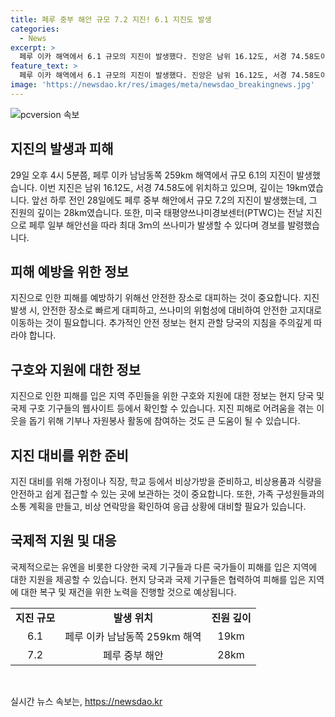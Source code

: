 ```yaml
---
title: 페루 중부 해안 규모 7.2 지진! 6.1 지진도 발생
categories:
  - News
excerpt: >
  페루 이카 해역에서 6.1 규모의 지진이 발생했다. 진앙은 남위 16.12도, 서경 74.58도이며 발생 깊이는 19km이다. 이전날에도 중부 해안에서 7.2 지진이 있었는데, 해일 우려로 경보가 발령됐다.
feature_text: >
  페루 이카 해역에서 6.1 규모의 지진이 발생했다. 진앙은 남위 16.12도, 서경 74.58도이며 발생 깊이는 19km이다. 이전날에도 중부 해안에서 7.2 지진이 있었는데, 해일 우려로 경보가 발령됐다.
image: 'https://newsdao.kr/res/images/meta/newsdao_breakingnews.jpg'
---
```


<p><img src="https://newsdao.kr/res/images/meta/newsdao_breakingnews.jpg" alt="pcversion 속보" /></p>

<h2 data-ke-size="size26">지진의 발생과 피해</h2>

<p data-ke-size="size16">29일 오후 4시 5분쯤, 페루 이카 남남동쪽 259km 해역에서 규모 6.1의 지진이 발생했습니다. 이번 지진은 남위 16.12도, 서경 74.58도에 위치하고 있으며, 깊이는 19km였습니다. 앞선 하루 전인 28일에도 페루 중부 해안에서 규모 7.2의 지진이 발생했는데, 그 진원의 깊이는 28km였습니다. 또한, 미국 태평양쓰나미경보센터(PTWC)는 전날 지진으로 페루 일부 해안선을 따라 최대 3ｍ의 쓰나미가 발생할 수 있다며 경보를 발령했습니다.</p>

<h2 data-ke-size="size26">피해 예방을 위한 정보</h2>

<p data-ke-size="size16">지진으로 인한 피해를 예방하기 위해선 안전한 장소로 대피하는 것이 중요합니다. 지진 발생 시, 안전한 장소로 빠르게 대피하고, 쓰나미의 위험성에 대비하여 안전한 고지대로 이동하는 것이 필요합니다. 추가적인 안전 정보는 현지 관할 당국의 지침을 주의깊게 따라야 합니다.</p>

<h2 data-ke-size="size26">구호와 지원에 대한 정보</h2>

<p data-ke-size="size16">지진으로 인한 피해를 입은 지역 주민들을 위한 구호와 지원에 대한 정보는 현지 당국 및 국제 구호 기구들의 웹사이트 등에서 확인할 수 있습니다. 지진 피해로 어려움을 겪는 이웃을 돕기 위해 기부나 자원봉사 활동에 참여하는 것도 큰 도움이 될 수 있습니다.</p>

<h2 data-ke-size="size26">지진 대비를 위한 준비</h2>

<p data-ke-size="size16">지진 대비를 위해 가정이나 직장, 학교 등에서 비상가방을 준비하고, 비상용품과 식량을 안전하고 쉽게 접근할 수 있는 곳에 보관하는 것이 중요합니다. 또한, 가족 구성원들과의 소통 계획을 만들고, 비상 연락망을 확인하여 응급 상황에 대비할 필요가 있습니다.</p>

<h2 data-ke-size="size26">국제적 지원 및 대응</h2>

<p data-ke-size="size16">국제적으로는 유엔을 비롯한 다양한 국제 기구들과 다른 국가들이 피해를 입은 지역에 대한 지원을 제공할 수 있습니다. 현지 당국과 국제 기구들은 협력하여 피해를 입은 지역에 대한 복구 및 재건을 위한 노력을 진행할 것으로 예상됩니다.</p>

<table>
    <tbody>
        <tr>
            <td style="text-align: center; height: 17px;"><b>지진 규모</b></td>
            <td style="text-align: center; height: 17px;"><b>발생 위치</b></td>
            <td style="text-align: center; height: 17px;"><b>진원 깊이</b></td>
        </tr>
        <tr>
            <td style="text-align: center; height: 17px;">6.1</td>
            <td style="text-align: center; height: 17px;">페루 이카 남남동쪽 259km 해역</td>
            <td style="text-align: center; height: 17px;">19km</td>
        </tr>
        <tr>
            <td style="text-align: center; height: 17px;">7.2</td>
            <td style="text-align: center; height: 17px;">페루 중부 해안</td>
            <td style="text-align: center; height: 17px;">28km</td>
        </tr>
    </tbody>
</table>

<p data-ke-size="size16">&nbsp;</p>
실시간 뉴스 속보는, <a href="https://newsdao.kr" rel="dofollow">https://newsdao.kr</a>


